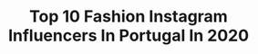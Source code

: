 ---
title: Top 10 Fashion Instagram Influencers In Portugal In 2020
description: >-
  Find top fashion Instagram influencers in Portugal in 2020. Most popular hashtags: #ootd #pub #outfit.
platform: Instagram
hits: 280
text_top: Discover the best Instagram profiles on inBeat.
text_bottom: Our platform aggregates 280 Instagram influencers like this in Portugal for you to contact.
profiles:
  - username: "hillarymedeiross"
    fullname: >-
      𝐇𝐢𝐥𝐥𝐚𝐫𝐲 𝐌𝐞𝐝𝐞𝐢𝐫𝐨𝐬 | fashion
    bio: >-
      fashion content ASSISTA OS REELS 🖤 Cearense em Portugal - Aveiro📍 Aquariana com ascendente em blogueira ✨ hillarymedeiros7@gmail.com 📩
    location: "Portugal"
    followers: 11974
    engagement: 995
    commentsToLikes: 0.116634
    id: ck9wdogh0givp0j78prjctzeb
    verified: false
    hashtags: "#10k, #ruivas, #1peca3looks, #stylegirlbrasil"
  - username: "constanca_moura"
    fullname: >-
      Constança Gomes Moura
    bio: >-
      📍Lisboa, Portugal ➳ Fashion & Lifestyle 🎓 IMRT student, ESSCVP 💌 for collabs
    location: "Portugal"
    followers: 6760
    engagement: 2313
    commentsToLikes: 0.229474
    id: ck0ud62vficdz0i19zz0851bk
    verified: false
    hashtags: ""
  - username: "miss_tet"
    fullname: >-
      Teresa Lemos
    bio: >-
      Glitter Lifestyle ✨ | Makeup 💄 | Food 🥞 | Fashion 👗 | 🐶 lover | Travel ✈️ | teresalemos@misstet.pt 💌
    location: "Portugal"
    followers: 27624
    engagement: 2192
    commentsToLikes: 0.114470
    id: ck55oexap88090i11kxq4k55q
    verified: false
    hashtags: "#sunnyday, #summer, #smile, #alegria"
  - username: "brunolexim"
    fullname: >-
      BRUNO LEXIM
    bio: >-
      • Menswear | Fashion Creator | Lifestyle • Lisbon, Portugal 🇵🇹 • Contact: E-mail 📩 www.trendhim.com 15% discount! trnd.hm/trendhim.brunolexim
    location: "Portugal"
    followers: 5702
    engagement: 1486
    commentsToLikes: 0.175327
    id: ck8t4nlcl7fh60j78xtp7cxlv
    verified: false
    hashtags: "#mensfashionstyle, #bestofmenstyle, #waymenfashion, #classydapper"
  - username: "sara_nata"
    fullname: >-
      Sara Nata | Fashion•Lifestyle
    bio: >-
      📍Porto • Portugal Stylist • Image Consultant • Fashion Adviser 📥 DM
    location: "Portugal"
    followers: 6097
    engagement: 1375
    commentsToLikes: 0.110565
    id: ck8t4c6ru68o50j784zjtiz1f
    verified: false
    hashtags: "#today, #fashionstyle, #fashionblogger, #manfashionpost"
  - username: "melyssapiinto"
    fullname: >-
      Melyssa Pinto
    bio: >-
      📍Costa Brava 💭Fashion Designer 💌 melyssapinto@tvtalentagency.com 📲 Tatiana: 649950297
    location: "Portugal"
    followers: 1063557
    engagement: 1120
    commentsToLikes: 0.058350
    id: ck55kbmgiyxoa0i11mdze2k1z
    verified: false
    hashtags: "#apmfuncrazylove, #sheinblackfriday, #onemillionsheinbucks, #energydrink"
  - username: "tomigueis"
    fullname: >-
      Tó Miguéis
    bio: >-
      Men’s Fashion / Outfit ideas for men 📍Portugal 👷🏻‍♂️Civil Engineer
    location: "Portugal"
    followers: 34077
    engagement: 1011
    commentsToLikes: 0.077252
    id: ck8t37f9m26kw0j78oxgeschf
    verified: false
    hashtags: ""
  - username: "catarina.fernandees"
    fullname: >-
      Catarina Fernandes
    bio: >-
      • Content Creator • Lisbon • Fashion and Lifestyle • PR, Digital & Brand: gustavo@centralmodels.pt • PROZIS: CATARINAFERNANDES ; BOLT: CATE PRESETS ⤵️
    location: "Portugal"
    followers: 89978
    engagement: 616
    commentsToLikes: 0.132250
    id: ck1374d9y9pu80i19hpf69j8k
    verified: false
    hashtags: "#bloggerstyle, #ootd, #fashion, #lookdacate"
  - username: "barbara.marques"
    fullname: >-
      Bárbara Marques
    bio: >-
      Jurist. Fashion & lifestyle content creator. 📍Porto, Portugal 💌 barbara@mykindofjoy.com
    location: "Portugal"
    followers: 61617
    engagement: 609
    commentsToLikes: 0.217552
    id: ck5pzd0tc0dfn0i113djdxzjd
    verified: false
    hashtags: "#madeinportugal, #ootd, #pub, #mariafrederica"
  - username: "martacyrnecarvalho"
    fullname: >-
      Marta Cyrne Carvalho
    bio: >-
      Family . Beauty . Fashion . Lifestyle Beauty Consultant Mother of Carminho 👧🏼 and Margarida 👶🏼 Porto, Portugal 🌈
    location: "Portugal"
    followers: 44868
    engagement: 549
    commentsToLikes: 0.145752
    id: ck6u4knjk49al0j7148a8d9r3
    verified: false
    hashtags: "#pub, #cottonbrothers, #halloween, #todostemossuperpoderes"
---